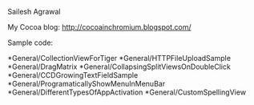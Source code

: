 


Sailesh Agrawal

My Cocoa blog: http://cocoainchromium.blogspot.com/

Sample code:

*General/CollectionViewForTiger
*General/HTTPFileUploadSample
*General/DragMatrix
*General/CollapsingSplitViewsOnDoubleClick
*General/CCDGrowingTextFieldSample
*General/ProgramaticallyShowMenuInMenuBar
*General/DifferentTypesOfAppActivation
*General/CustomSpellingView